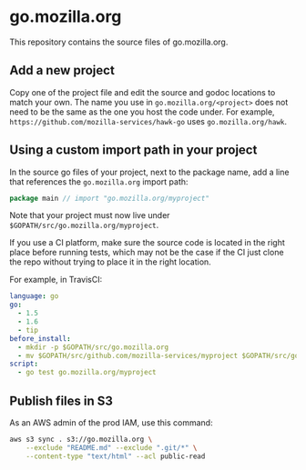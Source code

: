 # go.mozilla.org

This repository contains the source files of go.mozilla.org.

## Add a new project

Copy one of the project file and edit the source and godoc locations to match
your own. The name you use in `go.mozilla.org/<project>` does not need to be the
same as the one you host the code under. For example,
`https://github.com/mozilla-services/hawk-go` uses `go.mozilla.org/hawk`.

## Using a custom import path in your project

In the source go files of your project, next to the package name, add a line
that references the `go.mozilla.org` import path:
```go
package main // import "go.mozilla.org/myproject"
```

Note that your project must now live under
`$GOPATH/src/go.mozilla.org/myproject`. 

If you use a CI platform, make sure the source code is located in the right
place before running tests, which may not be the case if the CI just clone the
repo without trying to place it in the right location.

For example, in TravisCI:
```yaml
language: go
go:
  - 1.5
  - 1.6
  - tip
before_install:
  - mkdir -p $GOPATH/src/go.mozilla.org
  - mv $GOPATH/src/github.com/mozilla-services/myproject $GOPATH/src/go.mozilla.org/myproject
script:
  - go test go.mozilla.org/myproject
```

## Publish files in S3

As an AWS admin of the prod IAM, use this command:

```bash
aws s3 sync . s3://go.mozilla.org \
    --exclude "README.md" --exclude ".git/*" \
    --content-type "text/html" --acl public-read
```
